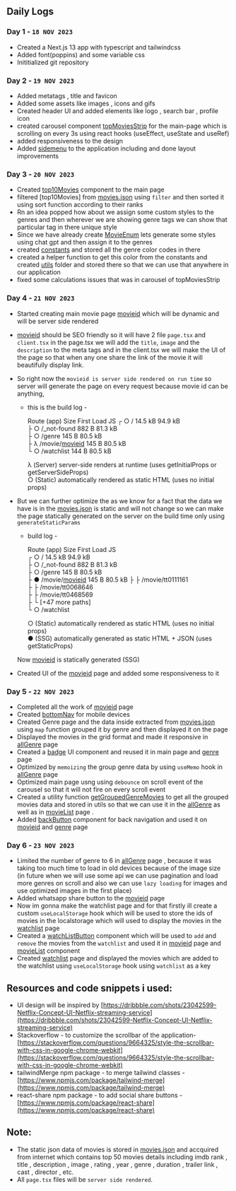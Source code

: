## Daily Logs

### Day 1 -  `18 NOV 2023`
 - Created a Next.js 13 app with typescript and tailwindcss
 - Added font(poppins) and some variable css
 - Inititialized git repository 

### Day 2 - `19 NOV 2023`
 - Added metatags , title and favicon
 - Added some assets like images , icons and gifs 
 - Created header UI and added elements like logo , search bar , profile icon 
 - created carousel component [topMoviesStrip](./src/components/topMoviesStrip.tsx) for the main-page  which is scrolling on every 3s using react hooks (useEffect, useState and useRef) 
 - added responsiveness to the design
 - Added [sidemenu](./src/components/menu.tsx) to the application including and done layout improvements

### Day 3 - `20 NOV 2023`
  
  - Created [top10Movies](./src/components/top10Movies.tsx) component to the main page 
  - filtered [top10Movies] from [movies.json] using `filter` and then sorted it using sort function according to their ranks
  - Rn an idea popped how about we assign some custom styles to the genres and then wherever we are showing genre tags we can show that particular tag in there unique style
  - Since we have already create [MovieEnum](./src/types/movies.ts) lets generate some styles using chat gpt and then assign it to the genres
  - created [constants](./src/constants.ts) and stored all the genre color codes in there 
  - created a helper function to get this color from the constants and created [utils](./src/utils/getGenreStyle.ts) folder and stored there so that we can use that anywhere in our application
  - fixed some calculations issues that was in carousel of topMoviesStrip

### Day 4 - `21 NOV 2023`
  
  - Started creating  main movie page [movieid] which will be dynamic  and will be server side rendered
  - [movieid] should be SEO friendly so it will have 2 file `page.tsx` and `client.tsx` in the page.tsx we will add the `title`, `image` and the `description` to the  meta tags and in the client.tsx we will make the UI of the page so that when any one share the link of the movie it will beautifully display link.
  - So right now the `movieid is server side rendered on run time` so server will generate the page on every request because movie id can be anything, 
    
    - this is the build log -
  
      Route (app)                              Size     First Load JS
      ┌ ○ /                                    14.5 kB        94.9      kB                                                            
      ├ ○ /_not-found                          882 B          81.3 kB                       
      ├ ○ /genre                               145 B          80.5 kB                       
      ├ λ /movie/[movieid]                     145 B          80.5 kB                           
      └ ○ /watchlist                              144 B          80.5 kB                           

      λ  (Server)  server-side renders at runtime (uses getInitialProps or getServerSideProps)                         
      ○  (Static)  automatically rendered as static HTML (uses no initial props)                         
    
  - But we can further optimize the as we know for a fact that the data we have is in the [movies.json] is static and will not change so we can make the page statically generated on the server on the build time only using `generateStaticParams`   

     - build log -  
                                
       Route (app)                              Size     First Load JS                                                      
        ┌ ○ /                                    14.5 kB        94.9 kB                                            
        ├ ○ /_not-found                          882 B          81.3 kB                                              
        ├ ○ /genre                               145 B          80.5 kB                                       
        ├ ● /movie/[movieid]                     145 B          80.5 kB
        ├   ├ /movie/tt0111161                                           
        ├   ├ /movie/tt0068646                                           
        ├   ├ /movie/tt0468569                                           
        ├   └ [+47 more paths]                                           
        └ ○ /watchlist    
   
        ○  (Static)  automatically rendered as static HTML (uses no initial props)    
        ●  (SSG)     automatically generated as static HTML + JSON (uses getStaticProps)
    
    Now  [movieid] is statically generated (SSG) 

  - Created UI of the [movieid] page and added some responsiveness to it

### Day 5 - `22 NOV 2023`

  - Completed all the work of [movieid] page 
  - Created [bottomNav] for mobile devices
  - Created Genre page and the data inside extracted from [movies.json] using `map` function grouped it by genre and then displayed it on the page
  - Displayed the movies in the grid format and made it responsive in [allGenre] page
  - Created a [badge] UI component and reused it in main page and [genre] page
  - Optimized by `memoizing` the group genre data by using `useMemo` hook in [allGenre] page
  - Optimized main page usng using `debounce` on scroll event of the carousel so that it will not fire on every scroll event
  - Created a utility function [getGroupedGenreMovies] to get all the grouped movies data and stored in utils so that we can use it in the [allGenre] as well as in [movieList] page .
  - Added [backButton] component for back navigation and used it on  [movieid] and [genre] page


### Day 6 - `23 NOV 2023`

  - Limited the number of genre to 6 in [allGenre] page , because it was taking too much time to load in old devices because of the image size 
    (in future when we will use some api  we can use pagination and load more genres on scroll and also we can use `lazy loading` for images and use optimized images in the first place)
  - Added whatsapp share button to the [movieid] page
  - Now im gonna make the watchlist page and for that firstly ill create a custom `useLocalStorage` hook which will be used to store the ids of movies in the localstorage which will used to display the movies in 
    the [watchlist] page
  - Created a [watchListButton] component which will be used to `add` and `remove` the movies from the `watchlist` and used it in [movieid] page and [movieList] component
  - Created [watchlist] page and displayed the movies which are added to the watchlist using `useLocalStorage` hook using `watchlist` as a key
  




## Resources and code snippets i used: 
    
    
-  UI design will be inspired by [https://dribbble.com/shots/23042599-Netflix-Concept-UI-Netflix-streaming-service](https://dribbble.com/shots/23042599-Netflix-Concept-UI-Netflix-streaming-service)
- Stackoverflow - to customize the scrollbar of the application- [https://stackoverflow.com/questions/9664325/style-the-scrollbar-with-css-in-google-chrome-webkit](https://stackoverflow.com/questions/9664325/style-the-scrollbar-with-css-in-google-chrome-webkit)
- tailwindMerge npm package - to merge tailwind classes - [https://www.npmjs.com/package/tailwind-merge](https://www.npmjs.com/package/tailwind-merge) 
- react-share npm package - to add social share buttons - [https://www.npmjs.com/package/react-share](https://www.npmjs.com/package/react-share)




## Note:

- The static json data of movies is stored in [movies.json] and accquired from internet which contains top 50 movies details including imdb rank , title , description , image , rating , year , genre , duration , trailer link , cast , director , etc. 
- All `page.tsx` files will be `server side rendered`.



 
[movieid]: ./src//app/(main)/page.tsx
[movies.json]: ./src/movies.json
[bottomNav]: ./src/components/navigation/bottomNav.tsx
[badge]: ./src/components/ui/badge.tsx
[allGenre]: ./src/app/(main)/allGenre/page.tsx
[genre]: ./src/app/genreType/[type]/client.tsx
[getGroupedGenreMovies]: ./src/utils/getGoupedGenreMovies.ts
[movieList]: ./src/components/movieList.tsx
[backButton]: ./src/components/ui/backButton.tsx
[watchlist]: ./src/app/(main)/watchlist/page.tsx
[useLocalStorage]: ./src/hooks/useLocalStorage.ts
[watchListButton]: ./src/components/ui/watchListButton.tsx